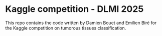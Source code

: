 # Kaggle competition - DLMI 2025

This repo contains the code written by Damien Bouet and Emilien Biré for the Kaggle competition on tumorous tissues classification.
